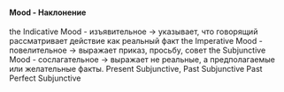 #### Mood - Наклонение

the Indicative Mood - изъявительное -> указывает, что говорящий рассматривает действие как реальный факт
the Imperative Mood - повелительное -> выражает приказ, просьбу, совет
the Subjunctive Mood - сослагательное -> выражает не реальные, а предполагаемые или желательные факты.
    Present Subjunctive,
    Past Subjunctive
    Past Perfect Subjunctive